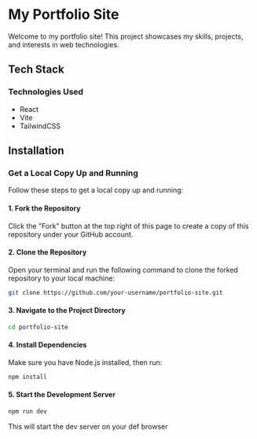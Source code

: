 # My Portfolio Site

Welcome to my portfolio site! This project showcases my skills, projects, and interests in web technologies.

## Tech Stack

### Technologies Used

* React
* Vite
* TailwindCSS

## Installation

### Get a Local Copy Up and Running

Follow these steps to get a local copy up and running:

#### 1. Fork the Repository

Click the "Fork" button at the top right of this page to create a copy of this repository under your GitHub account.

#### 2. Clone the Repository

Open your terminal and run the following command to clone the forked repository to your local machine:

```sh
git clone https://github.com/your-username/portfolio-site.git
```

#### 3. Navigate to the Project Directory

```sh
cd portfolio-site
```


#### 4. Install Dependencies

Make sure you have Node.js installed, then run:

```sh
npm install
```

#### 5. Start the Development Server

```sh
npm run dev
```

This will start the dev server on your def browser




